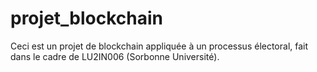 # projet_blockchain
Ceci est un projet de blockchain appliquée à un processus électoral, fait dans le cadre de LU2IN006 (Sorbonne Université).
